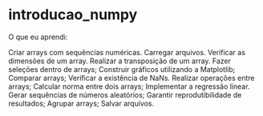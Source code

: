 # introducao_numpy
O que eu aprendi:

Criar arrays com sequências numéricas.
Carregar arquivos.
Verificar as dimensões de um array.
Realizar a transposição de um array.
Fazer seleções dentro de arrays;
Construir gráficos utilizando a Matplotlib;
Comparar arrays;
Verificar a existência de NaNs.
Realizar operações entre arrays;
Calcular norma entre dois arrays;
Implementar a regressão linear.
Gerar sequências de números aleatórios;
Garantir reprodutibilidade de resultados;
Agrupar arrays;
Salvar arquivos.
